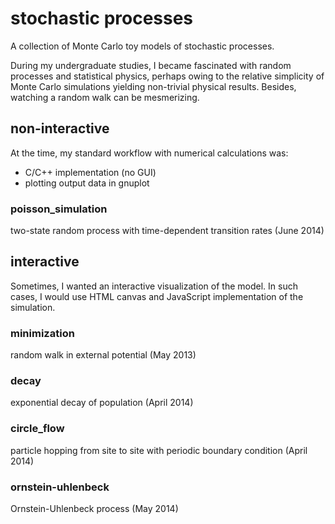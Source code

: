 # stochastic processes

A collection of Monte Carlo toy models of stochastic processes.

During my undergraduate studies, I became fascinated with random processes and statistical physics, perhaps owing to the relative simplicity of Monte Carlo simulations yielding non-trivial physical results.
Besides, watching a random walk can be mesmerizing.

## non-interactive

At the time, my standard workflow with numerical calculations was:
- C/C++ implementation (no GUI)
- plotting output data in gnuplot

### poisson_simulation
two-state random process with time-dependent transition rates (June 2014)

## interactive

Sometimes, I wanted an interactive visualization of the model.
In such cases, I would use HTML canvas and JavaScript implementation of the simulation.

### minimization
random walk in external potential (May 2013)

### decay
exponential decay of population (April 2014)

### circle_flow
particle hopping from site to site with periodic boundary condition (April 2014)

### ornstein-uhlenbeck
Ornstein-Uhlenbeck process (May 2014)
